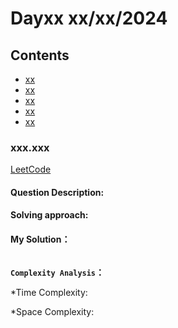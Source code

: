 # Dayxx xx/xx/2024 
## Contents
* [xx](#xxx)
* [xx](#)
* [xx](#)
* [xx](#)
* [xx](#)

### xxx.xxx<a name='xxx'></a>
[LeetCode]() 

#### Question Description:


#### Solving approach:


#### My Solution：
```python


```
**`Complexity Analysis`：**

*Time Complexity:

*Space Complexity:













